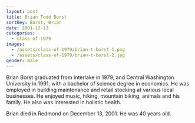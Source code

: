 ```yaml
---
layout: post
title: Brian Todd Borst
sortKey: Borst, Brian
date: 2001-12-13
categories:
  - class-of-1979
images:
  - /assets/class-of-1979/brian-t-borst-1.png
  - /assets/class-of-1979/brian-t-borst-2.jpg
gender: male
---
```

Brian Borst graduated from Interlake in 1979, and Central Washington University in 1991, with a bachelor of science degree in economics. He was employed in building maintenance and retail stocking at various local businesses. He enjoyed music, hiking, mountain biking, animals and his family. He also was interested in holistic health.

Brian died in Redmond on December 13, 2001. He was 40 years old.